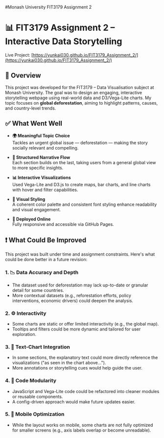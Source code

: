 #Monash University FIT3179 Assignment 2

# 📊 FIT3179 Assignment 2 – Interactive Data Storytelling

Live Project: [https://yunkai030.github.io/FIT3179_Assignment_2/](https://yunkai030.github.io/FIT3179_Assignment_2/)

## 🧠 Overview

This project was developed for the FIT3179 – Data Visualisation subject at Monash University. The goal was to design an engaging, interactive storytelling webpage using real-world data and D3/Vega-Lite charts. My topic focuses on **global deforestation**, aiming to highlight patterns, causes, and country-level trends.

## ✅ What Went Well

- **🌍 Meaningful Topic Choice**  
  Tackles an urgent global issue — deforestation — making the story socially relevant and compelling.

- **📐 Structured Narrative Flow**  
  Each section builds on the last, taking users from a general global view to more specific insights.

- **📊 Interactive Visualizations**  
  Used Vega-Lite and D3.js to create maps, bar charts, and line charts with hover and filter capabilities.

- **🎨 Visual Styling**  
  A coherent color palette and consistent font styling enhance readability and visual engagement.

- **📱 Deployed Online**  
  Fully responsive and accessible via GitHub Pages.

## ❗ What Could Be Improved

This project was built under time and assignment constraints. Here's what could be done better in a future revision:

### 1. 📉 **Data Accuracy and Depth**
- The dataset used for deforestation may lack up-to-date or granular detail for some countries.
- More contextual datasets (e.g., reforestation efforts, policy interventions, economic drivers) could deepen the analysis.

### 2. ⚙️ **Interactivity**
- Some charts are static or offer limited interactivity (e.g., the global map).
- Tooltips and filters could be more dynamic and tailored for user exploration.

### 3. 💬 **Text-Chart Integration**
- In some sections, the explanatory text could more directly reference the visualizations ("as seen in the chart above...").
- More annotations or storytelling cues would help guide the user.

### 4. 🧱 **Code Modularity**
- JavaScript and Vega-Lite code could be refactored into cleaner modules or reusable components.
- A config-driven approach would make future updates easier.

### 5. 📱 **Mobile Optimization**
- While the layout works on mobile, some charts are not fully optimized for smaller screens (e.g., axis labels overlap or become unreadable).

